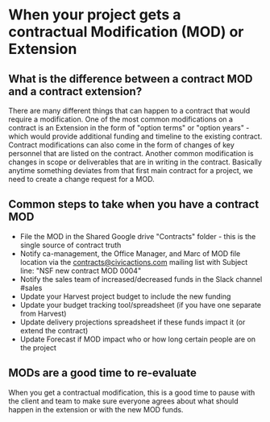 # When your project gets a contractual Modification (MOD) or Extension

## What is the difference between a contract MOD and a contract extension?

There are many different things that can happen to a contract that would require a modification. One of the most common modifications on a contract is an Extension in the form of "option terms" or "option years" - which would provide additional funding and timeline to the existing contract. Contract modifications can also come in the form of changes of key personnel that are listed on the contract. Another common modification is changes in scope or deliverables that are in writing in the contract. Basically anytime something deviates from that first main contract for a project, we need to create a change request for a MOD.

## Common steps to take when you have a contract MOD

*   File the MOD in the Shared Google drive "Contracts" folder - this is the single source of contract truth
*   Notify ca-management, the Office Manager, and Marc of MOD file location via the contracts@civicactions.com mailing list with Subject line: "NSF new contract MOD 0004"
*   Notify the sales team of increased/decreased funds in the Slack channel #sales
*   Update your Harvest project budget to include the new funding
*   Update your budget tracking tool/spreadsheet (if you have one separate from Harvest)
*   Update delivery projections spreadsheet if these funds impact it (or extend the contract)
*   Update Forecast if MOD impact who or how long certain people are on the project

## MODs are a good time to re-evaluate
When you get a contractual modification, this is a good time to pause with the client and team to make sure everyone agrees about what should happen in the extension or with the new MOD funds.
